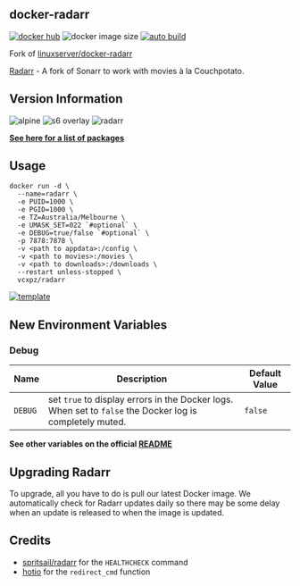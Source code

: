 ## docker-radarr

[![docker hub](https://img.shields.io/badge/docker_hub-link-blue?style=for-the-badge&logo=docker)](https://hub.docker.com/r/vcxpz/radarr) ![docker image size](https://img.shields.io/docker/image-size/vcxpz/radarr?style=for-the-badge&logo=docker) [![auto build](https://img.shields.io/badge/docker_builds-automated-blue?style=for-the-badge&logo=docker?color=d1aa67)](https://github.com/hydazz/docker-radarr/actions?query=workflow%3A"Auto+Builder+CI")

Fork of [linuxserver/docker-radarr](https://github.com/linuxserver/docker-radarr/)

[Radarr](https://radarr.video/) - A fork of Sonarr to work with movies à la Couchpotato.

## Version Information

![alpine](https://img.shields.io/badge/alpine-edge-0D597F?style=for-the-badge&logo=alpine-linux) ![s6 overlay](https://img.shields.io/badge/s6_overlay-2.1.0.2-blue?style=for-the-badge) ![radarr](https://img.shields.io/badge/radarr-3.0.2.4408-blue?style=for-the-badge)

**[See here for a list of packages](https://github.com/hydazz/docker-radarr/blob/main/package_versions.txt)**

## Usage

    docker run -d \
      --name=radarr \
      -e PUID=1000 \
      -e PGID=1000 \
      -e TZ=Australia/Melbourne \
      -e UMASK_SET=022 `#optional` \
      -e DEBUG=true/false `#optional` \
      -p 7878:7878 \
      -v <path to appdata>:/config \
      -v <path to movies>:/movies \
      -v <path to downloads>:/downloads \
      --restart unless-stopped \
      vcxpz/radarr

[![template](https://img.shields.io/badge/unraid_template-ff8c2f?style=for-the-badge&logo=docker?color=d1aa67)](https://github.com/hydazz/docker-templates/blob/main/hydaz/radarr.xml)

## New Environment Variables

### Debug

| Name    | Description                                                                                              | Default Value |
| ------- | -------------------------------------------------------------------------------------------------------- | ------------- |
| `DEBUG` | set `true` to display errors in the Docker logs. When set to `false` the Docker log is completely muted. | `false`       |

**See other variables on the official [README](https://github.com/linuxserver/docker-radarr/)**

## Upgrading Radarr

To upgrade, all you have to do is pull our latest Docker image. We automatically check for Radarr updates daily so there may be some delay when an update is released to when the image is updated.

## Credits

-   [spritsail/radarr](https://github.com/spritsail/radarr) for the `HEALTHCHECK` command
-   [hotio](https://github.com/hotio) for the `redirect_cmd` function

